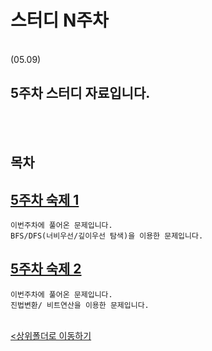 # 스터디 N주차
</br>
 (05.09)

 5주차 스터디 자료입니다.
-

</br></br>

## 목차


[5주차 숙제 1](../../Export_problem/export%20problem_014~016.ipynb)
-
    이번주차에 풀어온 문제입니다.
    BFS/DFS(너비우선/깊이우선 탐색)을 이용한 문제입니다.

[5주차 숙제 2](../../Export_problem/export%20problem_017~019.ipynb)
-
    이번주차에 풀어온 문제입니다.
    진법변환/ 비트연산을 이용한 문제입니다.

<br>[<상위폴더로 이동하기](../)